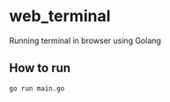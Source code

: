 # web_terminal

Running terminal in browser using Golang

## How to run

```bash
go run main.go
```

